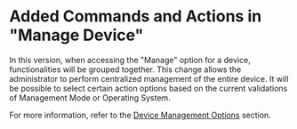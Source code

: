 # Added Commands and Actions in "Manage Device"

In this version, when accessing the "Manage" option for a device, functionalities will be grouped together. This change allows the administrator to perform centralized management of the entire device. It will be possible to select certain action options based on the current validations of Management Mode or Operating System.

For more information, refer to the [Device Management Options](../../portal/dispositivos/list-of-devices/opcoes-de-gerenciamento-de-dispositivos.md) section.

